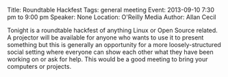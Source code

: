 Title: Roundtable Hackfest
Tags: general meeting
Event: 2013-09-10 7:30 pm to 9:00 pm
Speaker: None
Location: O'Reilly Media
Author: Allan Cecil

Tonight is a roundtable hackfest of anything Linux or Open Source related.  A projector will be available for anyone who wants to use it to present something but this is generally an opportunity for a more loosely-structured social setting where everyone can show each other what they have been working on or ask for help. This would be a good meeting to bring your computers or projects.
